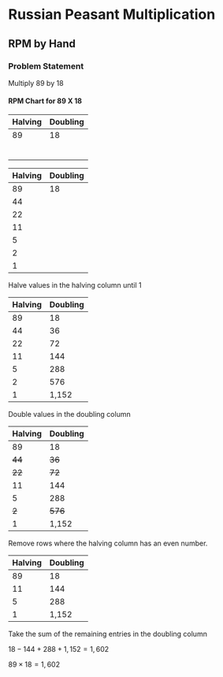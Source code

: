 # Russian Peasant Multiplication

## RPM by Hand

### Problem Statement

Multiply 89 by 18

#### RPM Chart for 89 X 18

|Halving|Doubling|
|:-------|:-------|
|89     |18     |
|     |       |
|     |       |
|     |       |
|      |       |
|      |       |
|      |       |

|Halving|Doubling|
|:-------|:-------|
|89     |18     |
|44     |       |
|22     |       |
|11     |       |
|5      |       |
|2      |       |
|1      |       |

Halve values in the halving column until 1 

|Halving|Doubling|
|:-------|:-------|
|89     |18     |
|44     |36     |
|22     |72     |
|11     |144    |
|5      |288    |
|2      |576    |
|1      |1,152  |

Double values in the doubling column

|Halving|Doubling|
|:-------|:-------|
|89     |18     |
|~~44~~ |~~36~~ |
|~~22~~ |~~72~~ |
|11     |144    |
|5      |288    |
|~~2~~  |~~576~~|
|1      |1,152  |

Remove rows where the halving column has an even number.

|Halving|Doubling|
|:-------|:-------|
|89     |18     |
|11     |144    |
|5      |288    |
|1      |1,152  |

Take the sum of the remaining entries in the doubling column

$18 - 144 + 288 +1,152 = 1,602$

$89 \times 18 = 1,602$
